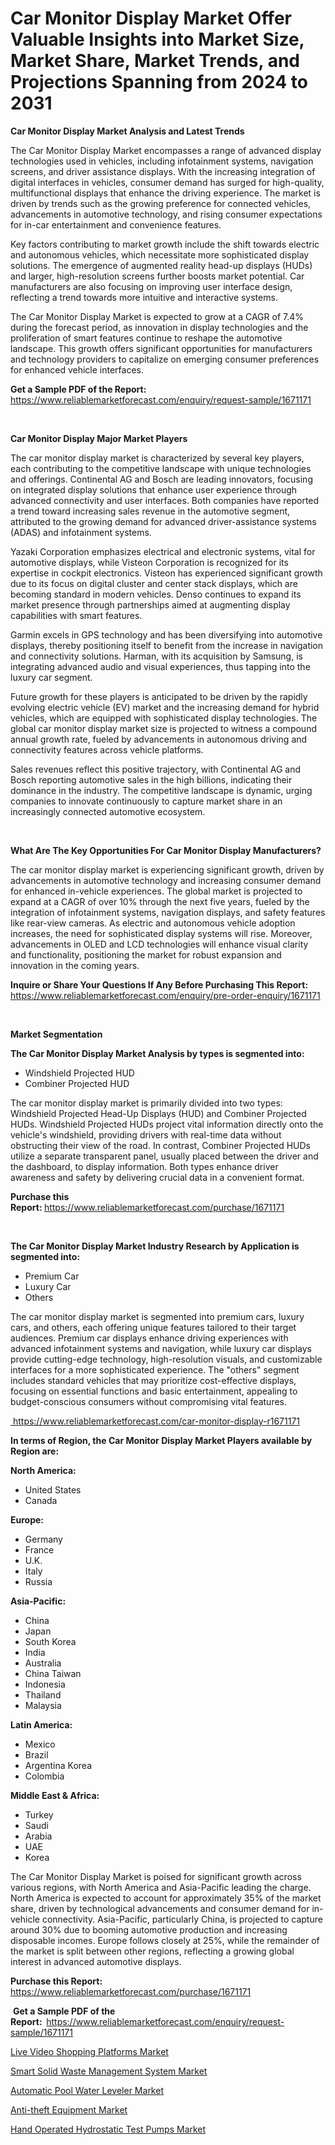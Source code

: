 <p><h1>Car Monitor Display Market Offer Valuable Insights into Market Size, Market Share, Market Trends, and Projections Spanning from 2024 to 2031</h1></p><p><strong>Car Monitor Display Market Analysis and Latest Trends</strong></p>
<p><p>The Car Monitor Display Market encompasses a range of advanced display technologies used in vehicles, including infotainment systems, navigation screens, and driver assistance displays. With the increasing integration of digital interfaces in vehicles, consumer demand has surged for high-quality, multifunctional displays that enhance the driving experience. The market is driven by trends such as the growing preference for connected vehicles, advancements in automotive technology, and rising consumer expectations for in-car entertainment and convenience features.</p><p>Key factors contributing to market growth include the shift towards electric and autonomous vehicles, which necessitate more sophisticated display solutions. The emergence of augmented reality head-up displays (HUDs) and larger, high-resolution screens further boosts market potential. Car manufacturers are also focusing on improving user interface design, reflecting a trend towards more intuitive and interactive systems.</p><p>The Car Monitor Display Market is expected to grow at a CAGR of 7.4% during the forecast period, as innovation in display technologies and the proliferation of smart features continue to reshape the automotive landscape. This growth offers significant opportunities for manufacturers and technology providers to capitalize on emerging consumer preferences for enhanced vehicle interfaces.</p></p>
<p><strong>Get a Sample PDF of the Report:&nbsp;</strong> <a href="https://www.reliablemarketforecast.com/enquiry/request-sample/1671171?utm_campaign=1169&utm_medium=2&utm_source=Github&utm_content=ia&utm_term=20122024&utm_id=car-monitor-display">https://www.reliablemarketforecast.com/enquiry/request-sample/1671171</a></p>
<p>&nbsp;</p>
<p><strong>Car Monitor Display Major Market Players</strong></p>
<p><p>The car monitor display market is characterized by several key players, each contributing to the competitive landscape with unique technologies and offerings. Continental AG and Bosch are leading innovators, focusing on integrated display solutions that enhance user experience through advanced connectivity and user interfaces. Both companies have reported a trend toward increasing sales revenue in the automotive segment, attributed to the growing demand for advanced driver-assistance systems (ADAS) and infotainment systems.</p><p>Yazaki Corporation emphasizes electrical and electronic systems, vital for automotive displays, while Visteon Corporation is recognized for its expertise in cockpit electronics. Visteon has experienced significant growth due to its focus on digital cluster and center stack displays, which are becoming standard in modern vehicles. Denso continues to expand its market presence through partnerships aimed at augmenting display capabilities with smart features.</p><p>Garmin excels in GPS technology and has been diversifying into automotive displays, thereby positioning itself to benefit from the increase in navigation and connectivity solutions. Harman, with its acquisition by Samsung, is integrating advanced audio and visual experiences, thus tapping into the luxury car segment.</p><p>Future growth for these players is anticipated to be driven by the rapidly evolving electric vehicle (EV) market and the increasing demand for hybrid vehicles, which are equipped with sophisticated display technologies. The global car monitor display market size is projected to witness a compound annual growth rate, fueled by advancements in autonomous driving and connectivity features across vehicle platforms.</p><p>Sales revenues reflect this positive trajectory, with Continental AG and Bosch reporting automotive sales in the high billions, indicating their dominance in the industry. The competitive landscape is dynamic, urging companies to innovate continuously to capture market share in an increasingly connected automotive ecosystem.</p></p>
<p>&nbsp;</p>
<p><strong>What Are The Key Opportunities For Car Monitor Display Manufacturers?</strong></p>
<p><p>The car monitor display market is experiencing significant growth, driven by advancements in automotive technology and increasing consumer demand for enhanced in-vehicle experiences. The global market is projected to expand at a CAGR of over 10% through the next five years, fueled by the integration of infotainment systems, navigation displays, and safety features like rear-view cameras. As electric and autonomous vehicle adoption increases, the need for sophisticated display systems will rise. Moreover, advancements in OLED and LCD technologies will enhance visual clarity and functionality, positioning the market for robust expansion and innovation in the coming years.</p></p>
<p><strong>Inquire or Share Your Questions If Any Before Purchasing This Report:</strong> <a href="https://www.reliablemarketforecast.com/enquiry/pre-order-enquiry/1671171?utm_campaign=1169&utm_medium=2&utm_source=Github&utm_content=ia&utm_term=20122024&utm_id=car-monitor-display">https://www.reliablemarketforecast.com/enquiry/pre-order-enquiry/1671171</a></p>
<p>&nbsp;</p>
<p><strong>Market Segmentation</strong></p>
<p><strong>The Car Monitor Display Market Analysis by types is segmented into:</strong></p>
<p><ul><li>Windshield Projected HUD</li><li>Combiner Projected HUD</li></ul></p>
<p><p>The car monitor display market is primarily divided into two types: Windshield Projected Head-Up Displays (HUD) and Combiner Projected HUDs. Windshield Projected HUDs project vital information directly onto the vehicle's windshield, providing drivers with real-time data without obstructing their view of the road. In contrast, Combiner Projected HUDs utilize a separate transparent panel, usually placed between the driver and the dashboard, to display information. Both types enhance driver awareness and safety by delivering crucial data in a convenient format.</p></p>
<p><strong>Purchase this Report:&nbsp;</strong><a href="https://www.reliablemarketforecast.com/purchase/1671171?utm_campaign=1169&utm_medium=2&utm_source=Github&utm_content=ia&utm_term=20122024&utm_id=car-monitor-display">https://www.reliablemarketforecast.com/purchase/1671171</a></p>
<p>&nbsp;</p>
<p><strong>The Car Monitor Display Market Industry Research by Application is segmented into:</strong></p>
<p><ul><li>Premium Car</li><li>Luxury Car</li><li>Others</li></ul></p>
<p><p>The car monitor display market is segmented into premium cars, luxury cars, and others, each offering unique features tailored to their target audiences. Premium car displays enhance driving experiences with advanced infotainment systems and navigation, while luxury car displays provide cutting-edge technology, high-resolution visuals, and customizable interfaces for a more sophisticated experience. The "others" segment includes standard vehicles that may prioritize cost-effective displays, focusing on essential functions and basic entertainment, appealing to budget-conscious consumers without compromising vital features.</p></p>
<p><a href="https://www.reliablemarketforecast.com/car-monitor-display-r1671171?utm_campaign=1169&utm_medium=2&utm_source=Github&utm_content=ia&utm_term=20122024&utm_id=car-monitor-display">&nbsp;https://www.reliablemarketforecast.com/car-monitor-display-r1671171</a></p>
<p><strong>In terms of Region, the Car Monitor Display Market Players available by Region are:</strong></p>
<p>
    <p> <strong> North America: </strong>
        <ul>
            <li>United States</li>
            <li>Canada</li>
        </ul>
        </p> 
    <p> <strong> Europe: </strong>
        <ul>
            <li>Germany</li>
            <li>France</li>
            <li>U.K.</li>
            <li>Italy</li>
            <li>Russia</li>
        </ul>
        </p> 
    <p> <strong> Asia-Pacific: </strong>
        <ul>
            <li>China</li>
            <li>Japan</li>
            <li>South Korea</li>
            <li>India</li>
            <li>Australia</li>
            <li>China Taiwan</li>
            <li>Indonesia</li>
            <li>Thailand</li>
            <li>Malaysia</li>
        </ul>
        </p> 
    <p> <strong> Latin America: </strong>
        <ul>
            <li>Mexico</li>
            <li>Brazil</li>
            <li>Argentina Korea</li>
            <li>Colombia</li>
        </ul>
        </p> 
    <p> <strong> Middle East & Africa: </strong>
        <ul>
            <li>Turkey</li>
            <li>Saudi</li>
            <li>Arabia</li>
            <li>UAE</li>
            <li>Korea</li>
        </ul>
    </p>
    </p>
<p><p>The Car Monitor Display Market is poised for significant growth across various regions, with North America and Asia-Pacific leading the charge. North America is expected to account for approximately 35% of the market share, driven by technological advancements and consumer demand for in-vehicle connectivity. Asia-Pacific, particularly China, is projected to capture around 30% due to booming automotive production and increasing disposable incomes. Europe follows closely at 25%, while the remainder of the market is split between other regions, reflecting a growing global interest in advanced automotive displays.</p></p>
<p><strong>Purchase this Report: </strong><a href="https://www.reliablemarketforecast.com/purchase/1671171?utm_campaign=1169&utm_medium=2&utm_source=Github&utm_content=ia&utm_term=20122024&utm_id=car-monitor-display">https://www.reliablemarketforecast.com/purchase/1671171</a></p>
<p>&nbsp;<strong>Get a Sample PDF of the Report:&nbsp;&nbsp;</strong><a href="https://www.reliablemarketforecast.com/enquiry/request-sample/1671171?utm_campaign=1169&utm_medium=2&utm_source=Github&utm_content=ia&utm_term=20122024&utm_id=car-monitor-display">https://www.reliablemarketforecast.com/enquiry/request-sample/1671171</a></p>
<p><strong></strong></p>
<p><p><a href="https://www.linkedin.com/pulse/foreign-market-opportunities-dynamics-analysis-live-video-wgezf?utm_campaign=1169&utm_medium=2&utm_source=Github&utm_content=ia&utm_term=20122024&utm_id=car-monitor-display">Live Video Shopping Platforms Market</a></p><p><a href="https://www.linkedin.com/pulse/in-depth-smart-solid-waste-management-system-market-analysis-dqahf?utm_campaign=1169&utm_medium=2&utm_source=Github&utm_content=ia&utm_term=20122024&utm_id=car-monitor-display">Smart Solid Waste Management System Market</a></p><p><a href="https://www.linkedin.com/pulse/automatic-pool-water-leveler-industry-insights-report-fxcqe?utm_campaign=1169&utm_medium=2&utm_source=Github&utm_content=ia&utm_term=20122024&utm_id=car-monitor-display">Automatic Pool Water Leveler Market</a></p><p><a href="https://github.com/storrsfabiana19879/Market-Research-Report-List-1/blob/main/anti-theft-equipment-market.md?utm_campaign=1169&utm_medium=2&utm_source=Github&utm_content=ia&utm_term=20122024&utm_id=car-monitor-display">Anti-theft Equipment Market</a></p><p><a href="https://www.linkedin.com/pulse/current-state-hand-operated-hydrostatic-test-pumps-market-arrie?utm_campaign=1169&utm_medium=2&utm_source=Github&utm_content=ia&utm_term=20122024&utm_id=car-monitor-display">Hand Operated Hydrostatic Test Pumps Market</a></p></p>
